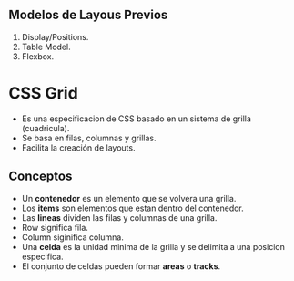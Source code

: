 ## Modelos de Layous Previos

1. Display/Positions.
2. Table Model.
3. Flexbox.


# CSS Grid
* Es una especificacion de CSS basado en un sistema de grilla (cuadricula).
* Se basa en filas, columnas y grillas.
* Facilita la creación de layouts.

## Conceptos
* Un **contenedor** es un elemento que se volvera una grilla.
* Los **items** son elementos que estan dentro del contenedor.
* Las **lineas** dividen las filas y columnas de una grilla.
* Row significa fila.
* Column siginifica columna.
* Una **celda** es la unidad minima de la grilla y se delimita a una posicion especifica.
* El conjunto de celdas pueden formar **areas** o **tracks**.